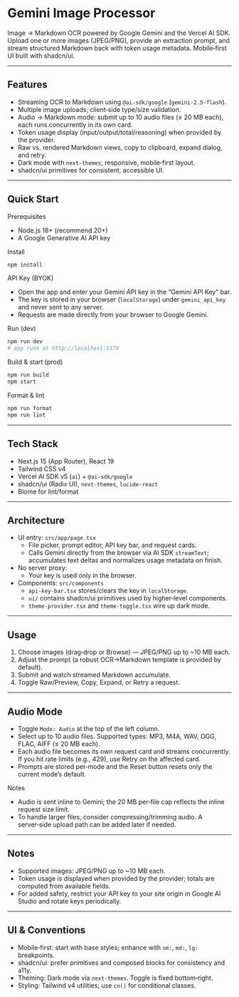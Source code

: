 # Gemini Image Processor

Image → Markdown OCR powered by Google Gemini and the Vercel AI SDK. Upload one or more images (JPEG/PNG), provide an extraction prompt, and stream structured Markdown back with token usage metadata. Mobile‑first UI built with shadcn/ui.

---

## Features

- Streaming OCR to Markdown using `@ai-sdk/google` (`gemini-2.5-flash`).
- Multiple image uploads; client‑side type/size validation.
- Audio → Markdown mode: submit up to 10 audio files (≤ 20 MB each), each runs concurrently in its own card.
- Token usage display (input/output/total/reasoning) when provided by the provider.
- Raw vs. rendered Markdown views, copy to clipboard, expand dialog, and retry.
- Dark mode with `next-themes`; responsive, mobile‑first layout.
- shadcn/ui primitives for consistent, accessible UI.

---

## Quick Start

Prerequisites

- Node.js 18+ (recommend 20+)
- A Google Generative AI API key

Install

```bash
npm install
```

API Key (BYOK)

- Open the app and enter your Gemini API key in the “Gemini API Key” bar.
- The key is stored in your browser (`localStorage`) under `gemini_api_key` and never sent to any server.
- Requests are made directly from your browser to Google Gemini.

Run (dev)

```bash
npm run dev
# app runs at http://localhost:5174
```

Build & start (prod)

```bash
npm run build
npm start
```

Format & lint

```bash
npm run format
npm run lint
```

---

## Tech Stack

- Next.js 15 (App Router), React 19
- Tailwind CSS v4
- Vercel AI SDK v5 (`ai`) + `@ai-sdk/google`
- shadcn/ui (Radix UI), `next-themes`, `lucide-react`
- Biome for lint/format

---

## Architecture

- UI entry: `src/app/page.tsx`
  - File picker, prompt editor, API key bar, and request cards.
  - Calls Gemini directly from the browser via AI SDK `streamText`; accumulates text deltas and normalizes usage metadata on finish.
- No server proxy:
  - Your key is used only in the browser.
- Components: `src/components`
  - `api-key-bar.tsx` stores/clears the key in `localStorage`.
  - `ui/` contains shadcn/ui primitives used by higher‑level components.
  - `theme-provider.tsx` and `theme-toggle.tsx` wire up dark mode.

---

## Usage

1. Choose images (drag‑drop or Browse) — JPEG/PNG up to ~10 MB each.
2. Adjust the prompt (a robust OCR→Markdown template is provided by default).
3. Submit and watch streamed Markdown accumulate.
4. Toggle Raw/Preview, Copy, Expand, or Retry a request.

---

## Audio Mode

- Toggle `Mode: Audio` at the top of the left column.
- Select up to 10 audio files. Supported types: MP3, M4A, WAV, OGG, FLAC, AIFF (≤ 20 MB each).
- Each audio file becomes its own request card and streams concurrently. If you hit rate limits (e.g., 429), use Retry on the affected card.
- Prompts are stored per‑mode and the Reset button resets only the current mode’s default.

Notes

- Audio is sent inline to Gemini; the 20 MB per‑file cap reflects the inline request size limit.
- To handle larger files, consider compressing/trimming audio. A server‑side upload path can be added later if needed.

---

## Notes

- Supported images: JPEG/PNG up to ~10 MB each.
- Token usage is displayed when provided by the provider; totals are computed from available fields.
- For added safety, restrict your API key to your site origin in Google AI Studio and rotate keys periodically.

---

## UI & Conventions

- Mobile‑first: start with base styles; enhance with `sm:`, `md:`, `lg:` breakpoints.
- shadcn/ui: prefer primitives and composed blocks for consistency and a11y.
- Theming: Dark mode via `next-themes`. Toggle is fixed bottom‑right.
- Styling: Tailwind v4 utilities; use `cn()` for conditional classes.

